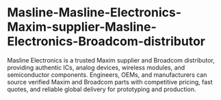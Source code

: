 # Masline-Masline-Electronics-Maxim-supplier-Masline-Electronics-Broadcom-distributor
Masline Electronics is a trusted Maxim supplier and Broadcom distributor, providing authentic ICs, analog devices, wireless modules, and semiconductor components. Engineers, OEMs, and manufacturers can source verified Maxim and Broadcom parts with competitive pricing, fast quotes, and reliable global delivery for prototyping and production.
